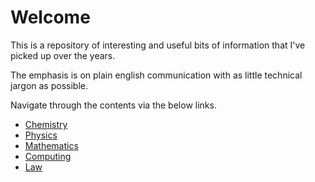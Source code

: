 # Welcome 

This is a repository of interesting and useful bits of information that I've picked up over the years.

The emphasis is on plain english communication with as little technical jargon as possible.

Navigate through the contents via the below links. 

- [Chemistry](chemistry)
- [Physics](physics)
- [Mathematics](mathematics)
- [Computing](computing)
- [Law](law)
